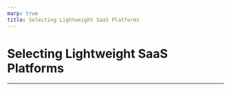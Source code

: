 ```yaml
---
marp: true
title: Selecting Lightweight SaaS Platforms
---
```


# Selecting Lightweight SaaS Platforms

---
